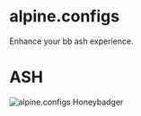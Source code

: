 # alpine.configs
Enhance your bb ash experience.

# ASH
![alpine.configs Honeybadger](https://16colo.rs/pack/blocktronics_acid_trip/tn/ungenannt_nachteule.ANS.png)